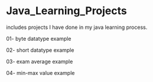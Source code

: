 # Java_Learning_Projects
includes projects I have done in my java learning process.

01- byte datatype example

02- short datatype example

03- exam average example

04- min-max value example
